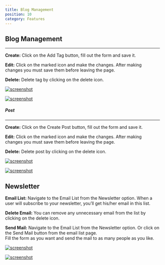 ```yaml
---
title: Blog Management
position: 10
category: Features
---
```


## Blog Management

---

**Create:** Click on the Add Tag button, fill out the form and save it.

**Edit:** Click on the marked icon and make the changes. After making changes you must save them before leaving the page.

**Delete:** Delete tag by clicking on the delete icon.

[![screenshot](/docs/clicon/screenshots/tag.png)](/docs/clicon/screenshots/tag.png)[](/docs/clicon/screenshots/tag.png)

[![screenshot](/docs/clicon/screenshots/tag2.png)](/docs/clicon/screenshots/tag2.png)[](/docs/clicon/screenshots/tag2.png)

##### Post

---

**Create:** Click on the Create Post button, fill out the form and save it.

**Edit:** Click on the marked icon and make the changes. After making changes you must save them before leaving the page.

**Delete:** Delete post by clicking on the delete icon.

[![screenshot](/docs/clicon/screenshots/post.png)](/docs/clicon/screenshots/post.png)[](/docs/clicon/screenshots/post.png)

[![screenshot](/docs/clicon/screenshots/post2.png)](/docs/clicon/screenshots/post2.png)[](/docs/clicon/screenshots/post2.png)

## Newsletter

**Email List:** Navigate to the Email List from the Newsletter option. When a user will subscribe to your newsletter, you’ll get his/her email in this list.

**Delete Email:** You can remove any unnecessary email from the list by clicking on the delete icon.

**Send Mail:** Navigate to the Email List from the Newsletter option. Or click on the Send Mail button from the email list page.  
Fill the form as you want and send the mail to as many people as you like.

[![screenshot](/docs/clicon/screenshots/emails.png)](/docs/clicon/screenshots/emails.png)[](/docs/clicon/screenshots/emails.png)

[![screenshot](/docs/clicon/screenshots/emails2.png)](/docs/clicon/screenshots/emails2.png)[](/docs/clicon/screenshots/emails2.png)

